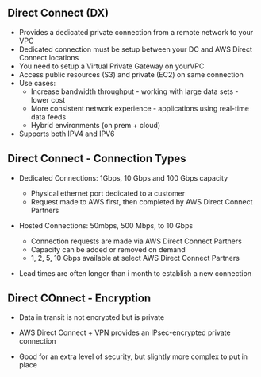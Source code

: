 ## Direct Connect (DX)
- Provides a dedicated private connection from a remote network to your VPC
- Dedicated connection must be setup between your DC and AWS Direct Connect locations
- You need to setup a Virtual Private Gateway on yourVPC
- Access public resources (S3) and private (EC2) on same connection
- Use cases:
    - Increase bandwidth throughput - working with large data sets - lower cost
    - More consistent network experience - applications using real-time data feeds
    - Hybrid environments (on prem + cloud)
- Supports both IPV4 and IPV6

## Direct Connect - Connection Types
- Dedicated Connections: 1Gbps, 10 Gbps and 100 Gbps capacity
    - Physical ethernet port dedicated to a customer
    - Request made to AWS first, then completed by AWS Direct Connect Partners
- Hosted Connections: 50mbps, 500 Mbps, to 10 Gbps
    - Connection requests are made via AWS Direct Connect Partners
    - Capacity can be added or removed on demand
    - 1, 2, 5, 10 Gbps available at select AWS Direct Connect Partners

- Lead times are often longer than i month to establish a new connection

## Direct COnnect - Encryption
- Data in transit is not encrypted but is private

- AWS Direct Connect + VPN provides an IPsec-encrypted private connection

- Good for an extra level of security, but slightly more complex to put in place